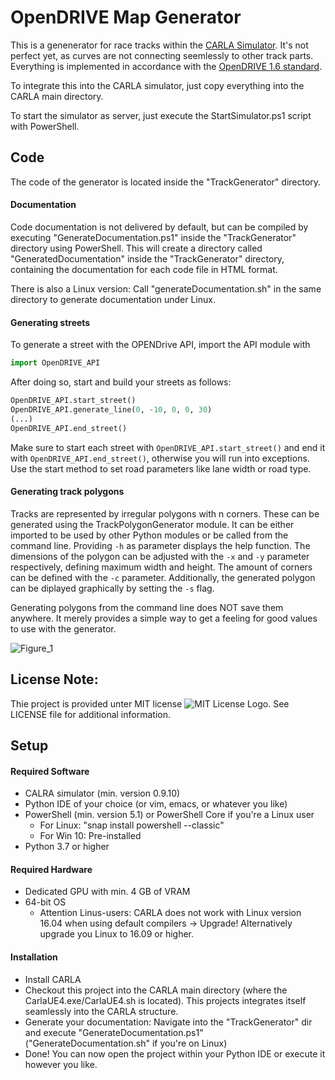 # OpenDRIVE Map Generator

This is a genenerator for race tracks within the [CARLA Simulator](https://carla.org/). It's not perfect yet, as curves are not connecting seemlessly to other track parts. Everything is implemented in accordance with the [OpenDRIVE 1.6 standard](https://releases.asam.net/OpenDRIVE/1.6.0/ASAM_OpenDRIVE_BS_V1-6-0.html).

To integrate this into the CARLA simulator, just copy everything into the CARLA main directory.

To start the simulator as server, just execute the StartSimulator.ps1 script with PowerShell.

## Code

The code of the generator is located inside the "TrackGenerator" directory.

#### Documentation

Code documentation is not delivered by default, but can be compiled by executing "GenerateDocumentation.ps1" inside the "TrackGenerator" directory using PowerShell.
This will create a directory called "GeneratedDocumentation" inside the "TrackGenerator" directory, containing the documentation for each code file in HTML format.

There is also a Linux version: Call "generateDocumentation.sh" in the same directory to generate documentation under Linux.

#### Generating streets

To generate a street with the OPENDrive API, import the API module with 
```python
import OpenDRIVE_API
```

After doing so, start and build your streets as follows:
```python
OpenDRIVE_API.start_street()
OpenDRIVE_API.generate_line(0, -10, 0, 0, 30)
(...)
OpenDRIVE_API.end_street()
```
Make sure to start each street with `OpenDRIVE_API.start_street()` and end it with `OpenDRIVE_API.end_street()`, otherwise you will run into exceptions.
Use the start method to set road parameters like lane width or road type.

#### Generating track polygons

Tracks are represented by irregular polygons with n corners. These can be generated using the TrackPolygonGenerator module. It can be either imported to be used by other Python modules or be called from the command line. Providing `-h` as parameter displays the help function.
The dimensions of the polygon can be adjusted with the `-x` and `-y` parameter respectively, defining maximum width and height. The amount of corners can be defined with the `-c` parameter.
Additionally, the generated polygon can be diplayed graphically by setting the `-s` flag.

Generating polygons from the command line does NOT save them anywhere. It merely provides a simple way to get a feeling for good values to use with the generator.

![Figure_1](/uploads/4607a15e03fbe66a5cd1d16498f0be1a/Figure_1.png)

## License Note:

Thie project is provided unter MIT license ![MIT License Logo](/uploads/bc9f634c577db82a0d9a4292734a026c/91196268-63b5-4881-9885-a0e367829332.png "MIT License Logo"). See LICENSE file for additional information.

## Setup

#### Required Software

- CALRA simulator (min. version 0.9.10)
- Python IDE of your choice (or vim, emacs, or whatever you like)
- PowerShell (min. version 5.1) or PowerShell Core if you're a Linux user
    - For Linux: "snap install powershell --classic"
    - For Win 10: Pre-installed
- Python 3.7 or higher

#### Required Hardware

- Dedicated GPU with min. 4 GB of VRAM
- 64-bit OS
    - Attention Linus-users: CARLA does not work with Linux version 16.04 when using default compilers -> Upgrade! Alternatively upgrade you Linux to 16.09 or higher.

#### Installation

- Install CARLA
- Checkout this project into the CARLA main directory (where the CarlaUE4.exe/CarlaUE4.sh is located). This projects integrates itself seamlessly into the CARLA structure.
- Generate your documentation: Navigate into the "TrackGenerator" dir and execute "GenerateDocumentation.ps1" ("GenerateDocumentation.sh" if you're on Linux)
- Done! You can now open the project within your Python IDE or execute it however you like.
